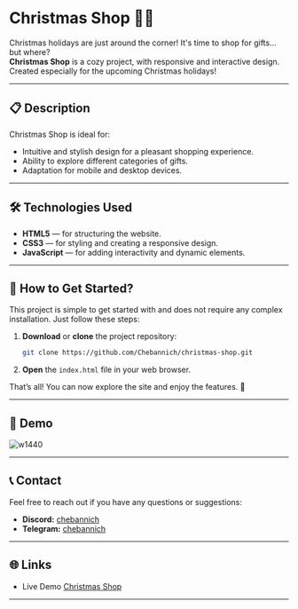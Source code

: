 # Christmas Shop 🎁🎄

Christmas holidays are just around the corner! It's time to shop for gifts... but where?  
**Christmas Shop** is a cozy project, with responsive and interactive design.  
Created especially for the upcoming Christmas holidays!

---

## 📋 Description

Christmas Shop is ideal for:

- Intuitive and stylish design for a pleasant shopping experience.
- Ability to explore different categories of gifts.
- Adaptation for mobile and desktop devices.

---

## 🛠️ Technologies Used

- **HTML5** — for structuring the website.
- **CSS3** — for styling and creating a responsive design.
- **JavaScript** — for adding interactivity and dynamic elements.

---

## 🚀 How to Get Started?

This project is simple to get started with and does not require any complex installation. Just follow these steps:

1. **Download** or **clone** the project repository:
   ```bash
   git clone https://github.com/Chebannich/christmas-shop.git
   ```
2. **Open** the `index.html` file in your web browser.

That’s all! You can now explore the site and enjoy the features. 🎉

---

## 📸 Demo

![w1440](https://github.com/user-attachments/assets/e648ce4b-4f89-40b9-aa13-3cec5c4077b3)

---

## 📞 Contact

Feel free to reach out if you have any questions or suggestions:

- **Discord:** [chebannich](https://discordapp.com/users/572468449335312414)
- **Telegram:** [chebannich](http://t.me/chebannich)

---

## 🌐 Links

- Live Demo [Christmas Shop](https://chebannich.github.io/christmas-shop/)

---
